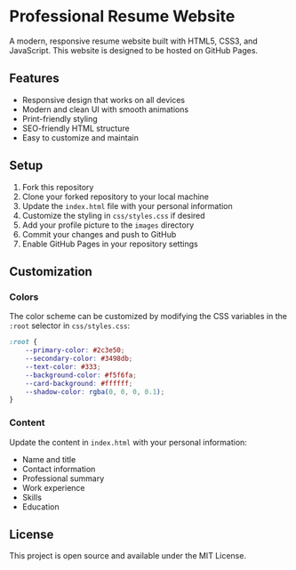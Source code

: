 # Professional Resume Website

A modern, responsive resume website built with HTML5, CSS3, and JavaScript. This website is designed to be hosted on GitHub Pages.

## Features

- Responsive design that works on all devices
- Modern and clean UI with smooth animations
- Print-friendly styling
- SEO-friendly HTML structure
- Easy to customize and maintain

## Setup

1. Fork this repository
2. Clone your forked repository to your local machine
3. Update the `index.html` file with your personal information
4. Customize the styling in `css/styles.css` if desired
5. Add your profile picture to the `images` directory
6. Commit your changes and push to GitHub
7. Enable GitHub Pages in your repository settings

## Customization

### Colors
The color scheme can be customized by modifying the CSS variables in the `:root` selector in `css/styles.css`:

```css
:root {
    --primary-color: #2c3e50;
    --secondary-color: #3498db;
    --text-color: #333;
    --background-color: #f5f6fa;
    --card-background: #ffffff;
    --shadow-color: rgba(0, 0, 0, 0.1);
}
```

### Content
Update the content in `index.html` with your personal information:
- Name and title
- Contact information
- Professional summary
- Work experience
- Skills
- Education

## License

This project is open source and available under the MIT License.
